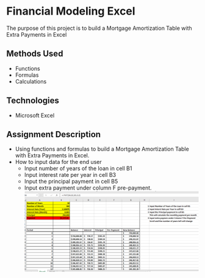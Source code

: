 # Financial Modeling Excel
The purpose of this project is to build a Mortgage Amortization Table with Extra Payments in Excel
## Methods Used
*	Functions
*	Formulas
*	Calculations

## Technologies 
*	Microsoft Excel

## Assignment Description
* Using functions and formulas to build a Mortgage Amortization Table with Extra Payments in Excel.
* How to input data for the end user
	* Input number of years of the loan in cell B1
	* Input interest rate per year in cell B3
	* Input the principal payment in cell B5
	* Input extra payment under column F pre-payment.
![]( https://github.com/beau-nguyen/Financial_Modeling_Excel/blob/master/Image/Amortization%20Table.PNG)

